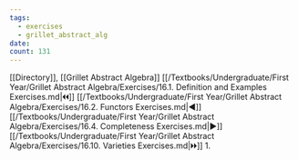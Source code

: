 ```yaml
---
tags:
  - exercises
  - grillet_abstract_alg
date:
count: 131
---
```

[[Directory]], [[Grillet Abstract Algebra]]
[[/Textbooks/Undergraduate/First Year/Grillet Abstract Algebra/Exercises/16.1. Definition and Examples Exercises.md|🞀🞀]] [[/Textbooks/Undergraduate/First Year/Grillet Abstract Algebra/Exercises/16.2. Functors Exercises.md|◀]] [[/Textbooks/Undergraduate/First Year/Grillet Abstract Algebra/Exercises/16.4. Completeness Exercises.md|▶]] [[/Textbooks/Undergraduate/First Year/Grillet Abstract Algebra/Exercises/16.10. Varieties Exercises.md|🞂🞂]]
1. 